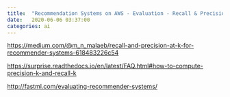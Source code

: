 ```yaml
---
title:  "Recommendation Systems on AWS - Evaluation - Recall & Precision at k"
date:   2020-06-06 03:37:00
categories: ai
---
```


https://medium.com/@m_n_malaeb/recall-and-precision-at-k-for-recommender-systems-618483226c54

https://surprise.readthedocs.io/en/latest/FAQ.html#how-to-compute-precision-k-and-recall-k

http://fastml.com/evaluating-recommender-systems/
